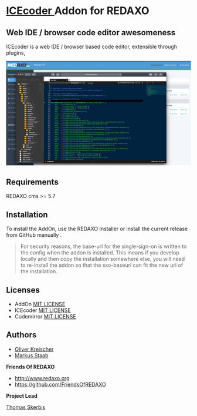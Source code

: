 # [ICEcoder ](https://icecoder.net) Addon for REDAXO

## Web IDE / browser code editor awesomeness

ICEcoder is a web IDE / browser based code editor, extensible through plugins, 

![Screenshot](https://raw.githubusercontent.com/FriendsOfREDAXO/icecoder/assets/icecoder_screen.png)

## Requirements

REDAXO cms >= 5.7 

## Installation

To install the AddOn, use the REDAXO Installer or install the current release from GitHub manually . 

>For security reasons, the base-url for the single-sign-on is written to the config when the addon is installed. This means if you develop locally and then copy the installation somewhere else, you will need to re-install the addon so that the sso-baseurl can fit the new url of the installation.

## Licenses

* AddOn [MIT LICENSE](https://github.com/FriendsOfREDAXO/cke5/blob/master/LICENSE)
* ICEcoder [MIT LICENSE](https://github.com/icecoder/ICEcoder/blob/master/LICENSE.md)
* Codemirror [MIT LICENSE](https://github.com/codemirror/CodeMirror/blob/master/LICENSE)

## Authors

* [Oliver Kreischer](https://github.com/olien)
* [Markus Staab](https://github.com/staabm)

**Friends Of REDAXO**
* http://www.redaxo.org
* https://github.com/FriendsOfREDAXO

**Project Lead**

[Thomas Skerbis](https://github.com/skerbis)





